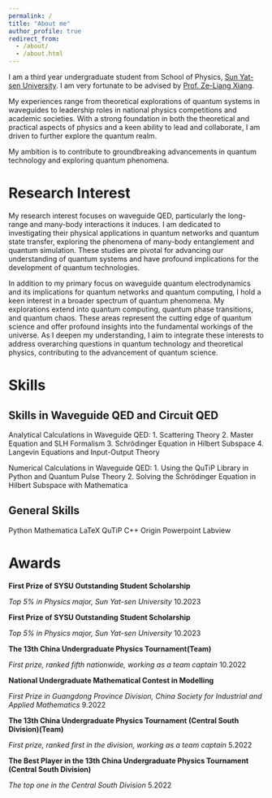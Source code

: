 ```yaml
---
permalink: /
title: "About me"
author_profile: true
redirect_from: 
  - /about/
  - /about.html
---
```


I am a third year undergraduate student from School of Physics, [Sun Yat-sen University](https://www.sysu.edu.cn/sysuen/). I am very fortunate to be advised by [Prof. Ze-Liang Xiang](https://scholar.google.com/citations?user=akB8u4sAAAAJ&hl=en&oi=ao).

My experiences range from theoretical explorations of quantum systems in waveguides to leadership roles in national physics competitions and academic societies. With a strong foundation in both the theoretical and practical aspects of physics and a keen ability to lead and collaborate, I am driven to further explore the quantum realm. 

My ambition is to contribute to groundbreaking advancements in quantum technology and exploring quantum phenomena.


Research Interest
======

My research interest focuses on waveguide QED, particularly the long-range and many-body interactions it induces. I am dedicated to investigating their physical applications in quantum networks and quantum state transfer, exploring the phenomena of many-body entanglement and quantum simulation. These studies are pivotal for advancing our understanding of quantum systems and have profound implications for the development of quantum technologies.

In addition to my primary focus on waveguide quantum electrodynamics and its implications for quantum networks and quantum computing, I hold a keen interest in a broader spectrum of quantum phenomena. My explorations extend into quantum computing, quantum phase transitions, and quantum chaos. These areas represent the cutting edge of quantum science and offer profound insights into the fundamental workings of the universe. As I deepen my understanding, I aim to integrate these interests to address overarching questions in quantum technology and theoretical physics, contributing to the advancement of quantum science.

Skills
======

Skills in Waveguide QED and Circuit QED
---

Analytical Calculations in Waveguide QED: 1. Scattering Theory 2. Master Equation and SLH Formalism 3. Schrödinger Equation in Hilbert Subspace 4. Langevin Equations and Input-Output Theory

Numerical Calculations in Waveguide QED: 1. Using the QuTiP Library in Python and Quantum Pulse Theory 2. Solving the Schrödinger Equation in Hilbert Subspace with Mathematica

General Skills
---
Python Mathematica LaTeX QuTiP C++ Origin Powerpoint Labview

Awards
======
**First Prize of SYSU Outstanding Student Scholarship**   

_Top 5% in Physics major, Sun Yat-sen University_     10.2023

**First Prize of SYSU Outstanding Student Scholarship**  

_Top 5\% in Physics major, Sun Yat-sen University_     10.2023

**The 13th China Undergraduate Physics Tournament(Team)**   

_First prize, ranked fifth nationwide, working as a team captain_   10.2022

**National Undergraduate Mathematical Contest in Modelling**  

_First Prize in Guangdong Province Division, China Society for Industrial and Applied Mathematics_ 9.2022

**The 13th China Undergraduate Physics Tournament (Central South Division)(Team)**   

_First prize, ranked first in the division, working as a team captain_ 5.2022

**The Best Player in the 13th China Undergraduate Physics Tournament (Central South Division)**  

_The top one in the Central South Division_   5.2022



